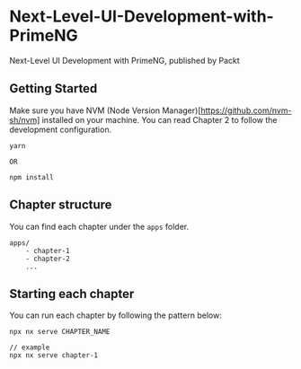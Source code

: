 # Next-Level-UI-Development-with-PrimeNG
Next-Level UI Development with PrimeNG, published by Packt

## Getting Started

Make sure you have NVM (Node Version Manager)[https://github.com/nvm-sh/nvm] installed on your machine. You can read Chapter 2 to follow the development configuration.

```
yarn

OR 

npm install
```

## Chapter structure

You can find each chapter under the `apps` folder.

```
apps/
    - chapter-1
    - chapter-2
    ...
```

## Starting each chapter

You can run each chapter by following the pattern below:

```
npx nx serve CHAPTER_NAME

// example
npx nx serve chapter-1
```
